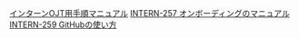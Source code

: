 [インターンOJT用手順マニュアル](https://github.com/PantaRhei-Developer/WIKI-PantaRhei/blob/main/WorkMemo/%E3%82%A4%E3%83%B3%E3%82%BF%E3%83%BC%E3%83%B3OJT%E7%94%A8%E6%89%8B%E9%A0%86%E3%83%9E%E3%83%8B%E3%83%A5%E3%82%A2%E3%83%AB.md)
[INTERN-257 オンボーディングのマニュアル](https://github.com/PantaRhei-Developer/WIKI-PantaRhei/blob/main/WorkMemo/INTERN-257%20%E3%82%AA%E3%83%B3%E3%83%9C%E3%83%BC%E3%83%87%E3%82%A3%E3%83%B3%E3%82%B0%E3%81%AE%E3%83%9E%E3%83%8B%E3%83%A5%E3%82%A2%E3%83%AB.md)
[INTERN-259 GitHubの使い方](https://github.com/PantaRhei-Developer/WIKI-PantaRhei/blob/main/WorkMemo/INTERN-259%20GitHub%E3%81%AE%E4%BD%BF%E3%81%84%E6%96%B9.md)
